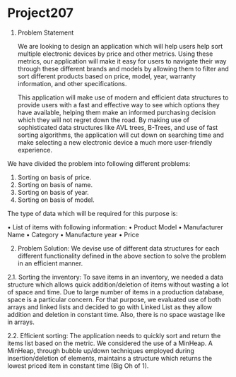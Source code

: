 # Project207

1.	Problem Statement

     We are looking to design an application which will help users help sort multiple 
electronic devices by price and other metrics. Using these metrics, our application will make it easy for users to navigate their way through these different brands and models by allowing them to filter and sort different products based on price, model, year, warranty information, and other specifications.

     This application will make use of modern and efficient data structures to provide users with a fast and effective way to see which options they have available, helping them make an informed purchasing decision which they will not regret down the road. By making use of sophisticated data structures like AVL trees, B-Trees, and use of fast sorting algorithms, the application will cut down on searching time and make selecting a new electronic device a much more user-friendly experience.

We have divided the problem into following different problems:

1.	Sorting on basis of price.
2.	Sorting on basis of name. 
3.	Sorting on basis of year. 
4.	Sorting on basis of model. 

The type of data which will be required for this purpose is:

•	List of items with following information:
•	Product Model
•	Manufacturer Name
•	Category
•	Manufacture year
•	Price










2.	Problem Solution:
     We devise use of different data structures for each different functionality defined in the above section to solve the problem in an efficient manner. 

2.1.	Sorting the inventory:
      To save items in an inventory, we needed a data structure which allows quick addition/deletion of items without wasting a lot of space and time. Due to large number of items in a production database, space is a particular concern. For that purpose, we evaluated use of both arrays and linked lists and decided to go with Linked List as they allow addition and deletion in constant time. Also, there is no space wastage like in arrays.


2.2.	Efficient sorting:
     The application needs to quickly sort and return the items list based on the metric.
We considered the use of a MinHeap. A MinHeap, through bubble up/down techniques employed during insertion/deletion of elements, maintains a structure which returns the lowest priced item in constant time (Big Oh of 1).
